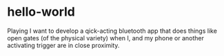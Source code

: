 # hello-world
Playing
I want to develop a qick-acting bluetooth app that does things like open gates (of the physical variety) when I, and my phone or another activating trigger are in close proximity.  
